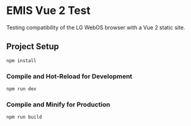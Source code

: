 # EMIS Vue 2 Test

Testing compatibility of the LG WebOS browser with a Vue 2 static site.

## Project Setup

```sh
npm install
```

### Compile and Hot-Reload for Development

```sh
npm run dev
```

### Compile and Minify for Production

```sh
npm run build
```
